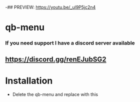 -## PREVIEW:  https://youtu.be/_ul9P5jc2n4
# qb-menu

### If you need support I have a discord server available
## https://discord.gg/renEJubSG2

# Installation
- Delete the qb-menu and replace with this
